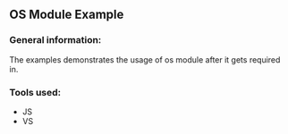 ## OS Module Example

### General information:

The examples demonstrates the usage of os module after it gets required in.

### Tools used:

- JS
- VS

